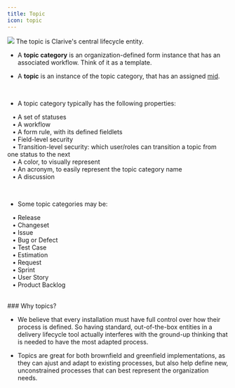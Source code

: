 ```yaml
---
title: Topic
icon: topic
---
```


<img src="/static/images/icons/topic.png" /> The topic is Clarive's central lifecycle entity. 

* A **topic category** is an organization-defined form instance that has an associated workflow.
Think of it as a template.

* A **topic** is an instance of the topic category, that has an assigned [mid](concepts/mid).

<br />

* A topic category typically has the following properties:<br />

&nbsp; &nbsp;• A set of statuses <br />
&nbsp; &nbsp;• A workflow <br />
&nbsp; &nbsp;• A form rule, with its defined fieldlets <br />
&nbsp; &nbsp;• Field-level security <br />
&nbsp; &nbsp;• Transition-level security: which user/roles can transition a topic from one status to the next <br />
&nbsp; &nbsp;• A color, to visually represent  <br />
&nbsp; &nbsp;• An acronym, to easily represent the topic category name  <br />
&nbsp; &nbsp;• A discussion

<br />

* Some topic categories may be: <br />

&nbsp; &nbsp;• Release <br />
&nbsp; &nbsp;• Changeset <br />
&nbsp; &nbsp;• Issue <br />
&nbsp; &nbsp;• Bug or Defect <br />
&nbsp; &nbsp;• Test Case <br />
&nbsp; &nbsp;• Estimation <br />
&nbsp; &nbsp;• Request <br />
&nbsp; &nbsp;• Sprint <br />
&nbsp; &nbsp;• User Story <br />
&nbsp; &nbsp;• Product Backlog

<br />
### Why topics?

* We believe that every installation must have full control 
over how their process is defined. So having standard, out-of-the-box
entities in a delivery lifecycle tool actually interferes with the 
ground-up thinking that is needed to have the most adapted process.

* Topics are great for both brownfield and greenfield implementations, 
as they can ajust and adapt to existing processes, but also help define 
new, unconstrained processes that can best represent the organization needs.




